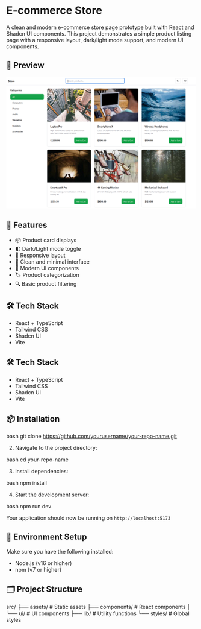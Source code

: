 # E-commerce Store

A clean and modern e-commerce store page prototype built with React and Shadcn UI components. This project demonstrates a simple product listing page with a responsive layout, dark/light mode support, and modern UI components.

## 📸 Preview

![Store Preview](./public/preview.png)

## 🚀 Features

- 📦 Product card displays
- 🌓 Dark/Light mode toggle
- 📱 Responsive layout
- 🎯 Clean and minimal interface
- 🎨 Modern UI components
- 🏷️ Product categorization
- 🔍 Basic product filtering

## 🛠️ Tech Stack

- React + TypeScript
- Tailwind CSS
- Shadcn UI
- Vite

## 🛠️ Tech Stack

- React + TypeScript
- Tailwind CSS
- Shadcn UI
- Vite

## 📦 Installation

bash
git clone https://github.com/yourusername/your-repo-name.git


2. Navigate to the project directory:

bash
cd your-repo-name

3. Install dependencies:

bash
npm install

4. Start the development server:

bash
npm run dev

Your application should now be running on `http://localhost:5173`

## 🔧 Environment Setup

Make sure you have the following installed:
- Node.js (v16 or higher)
- npm (v7 or higher)

## 🗂️ Project Structure

src/
├── assets/ # Static assets
├── components/ # React components
│ └── ui/ # UI components
├── lib/ # Utility functions
└── styles/ # Global styles